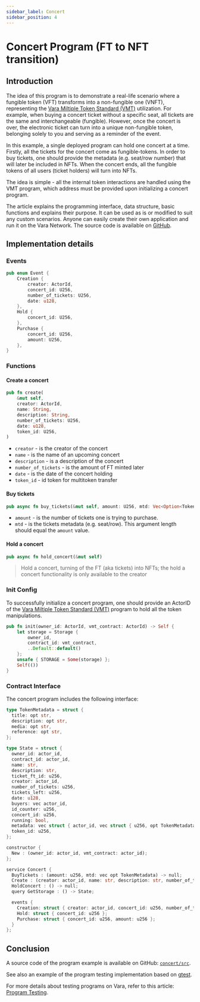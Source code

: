 ```yaml
---
sidebar_label: Concert
sidebar_position: 4
---
```


# Concert Program (FT to NFT transition)

## Introduction

The idea of this program is to demonstrate a real-life scenario where a fungible token (VFT) transforms into a non-fungible one (VNFT), representing the [Vara Miltiple Token Standard (VMT)](/docs/examples/Standards/vmt.md) utilization. For example, when buying a concert ticket without a specific seat, all tickets are the same and interchangeable (fungible). However, once the concert is over, the electronic ticket can turn into a unique non-fungible token, belonging solely to you and serving as a reminder of the event.

In this example, a single deployed program can hold one concert at a time. Firstly, all the tickets for the concert come as fungible-tokens. In order to buy tickets, one should provide the metadata (e.g. seat/row number) that will later be included in NFTs. When the concert ends, all the fungible tokens of all users (ticket holders) will turn into NFTs.

The idea is simple - all the internal token interactions are handled using the VMT program, which address must be provided upon initializing a concert program.

The article explains the programming interface, data structure, basic functions and explains their purpose. It can be used as is or modified to suit any custom scenarios. Anyone can easily create their own application and run it on the Vara Network. The source code is available on [GitHub](https://github.com/gear-foundation/dapps/tree/master/contracts/concert).

## Implementation details

### Events

```rust title="concert/app/src/lib.rs"
pub enum Event {
    Creation {
        creator: ActorId,
        concert_id: U256,
        number_of_tickets: U256,
        date: u128,
    },
    Hold {
        concert_id: U256,
    },
    Purchase {
        concert_id: U256,
        amount: U256,
    },
}
```
### Functions
#### Create a concert
```rust title="concert/src/lib.rs"
pub fn create(
    &mut self,
    creator: ActorId,
    name: String,
    description: String,
    number_of_tickets: U256,
    date: u128,
    token_id: U256,
)
```
- `creator` - is the creator of the concert
- `name` - is the name of an upcoming concert
- `description` - is a description of the concert
- `number_of_tickets` - is the amount of FT minted later
- `date` - is the date of the concert holding
- `token_id` - id token for multitoken transfer

#### Buy tickets
```rust title="concert/src/lib.rs"
pub async fn buy_tickets(&mut self, amount: U256, mtd: Vec<Option<TokenMetadata>>) 
```
- `amount` - is the number of tickets one is trying to purchase.
- `mtd` - is the tickets metadata (e.g. seat/row). This argument length should equal the `amount` value.

#### Hold a concert
```rust title="concert/src/lib.rs"
pub async fn hold_concert(&mut self) 
```
>Hold a concert, turning of the FT (aka tickets) into NFTs; the hold a concert functionality is only available to the creator

### Init Config
To successfully initialize a concert program, one should provide an ActorID of the [Vara Miltiple Token Standard (VMT)](/docs/examples/Standards/vmt.md) program to hold all the token manipulations.

```rust title="concert/src/lib.rs"
pub fn init(owner_id: ActorId, vmt_contract: ActorId) -> Self {
    let storage = Storage {
        owner_id,
        contract_id: vmt_contract,
        ..Default::default()
    };
    unsafe { STORAGE = Some(storage) };
    Self(())
}
```

### Contract Interface

The concert program includes the following interface:

```rust
type TokenMetadata = struct {
  title: opt str,
  description: opt str,
  media: opt str,
  reference: opt str,
};

type State = struct {
  owner_id: actor_id,
  contract_id: actor_id,
  name: str,
  description: str,
  ticket_ft_id: u256,
  creator: actor_id,
  number_of_tickets: u256,
  tickets_left: u256,
  date: u128,
  buyers: vec actor_id,
  id_counter: u256,
  concert_id: u256,
  running: bool,
  metadata: vec struct { actor_id, vec struct { u256, opt TokenMetadata } },
  token_id: u256,
};

constructor {
  New : (owner_id: actor_id, vmt_contract: actor_id);
};

service Concert {
  BuyTickets : (amount: u256, mtd: vec opt TokenMetadata) -> null;
  Create : (creator: actor_id, name: str, description: str, number_of_tickets: u256, date: u128, token_id: u256) -> null;
  HoldConcert : () -> null;
  query GetStorage : () -> State;

  events {
    Creation: struct { creator: actor_id, concert_id: u256, number_of_tickets: u256, date: u128 };
    Hold: struct { concert_id: u256 };
    Purchase: struct { concert_id: u256, amount: u256 };
  }
};
```

## Conclusion
A source code of the program example is available on GitHub: [`concert/src`](https://github.com/gear-foundation/dapps/tree/master/contracts/concert/src).

See also an example of the program testing implementation based on [gtest](https://github.com/gear-foundation/dapps/tree/master/contracts/concert/tests).

For more details about testing programs on Vara, refer to this article: [Program Testing](/docs/build/testing).
